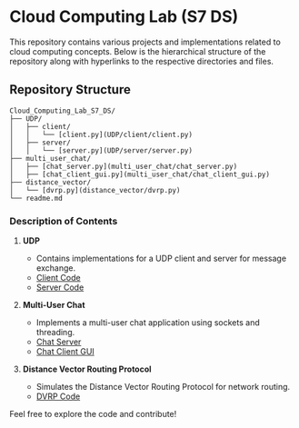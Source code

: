 # Cloud Computing Lab (S7 DS)

This repository contains various projects and implementations related to cloud computing concepts. Below is the hierarchical structure of the repository along with hyperlinks to the respective directories and files.

## Repository Structure

```
Cloud_Computing_Lab_S7_DS/
├── UDP/
│   ├── client/
│   │   └── [client.py](UDP/client/client.py)
│   ├── server/
│   │   └── [server.py](UDP/server/server.py)
├── multi_user_chat/
│   ├── [chat_server.py](multi_user_chat/chat_server.py)
│   ├── [chat_client_gui.py](multi_user_chat/chat_client_gui.py)
├── distance_vector/
│   └── [dvrp.py](distance_vector/dvrp.py)
└── readme.md
```

### Description of Contents

1. **UDP**  
    - Contains implementations for a UDP client and server for message exchange.
    - [Client Code](UDP/client/client.py)  
    - [Server Code](UDP/server/server.py)  

2. **Multi-User Chat**  
    - Implements a multi-user chat application using sockets and threading.
    - [Chat Server](multi_user_chat/chat_server.py)  
    - [Chat Client GUI](multi_user_chat/chat_client_gui.py)  

3. **Distance Vector Routing Protocol**  
    - Simulates the Distance Vector Routing Protocol for network routing.
    - [DVRP Code](distance_vector/dvrp.py)  

Feel free to explore the code and contribute!  